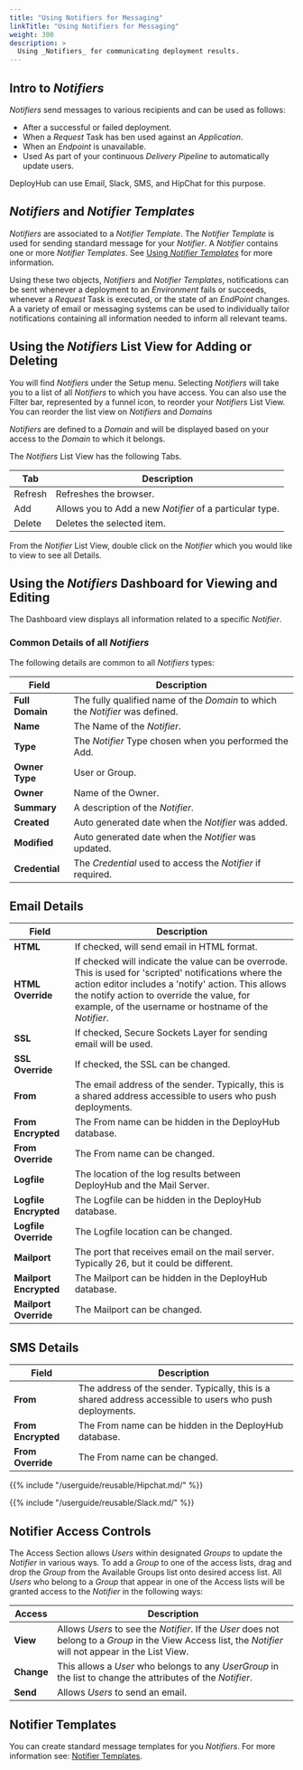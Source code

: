 ```yaml
---
title: "Using Notifiers for Messaging"
linkTitle: "Using Notifiers for Messaging"
weight: 300
description: >
  Using _Notifiers_ for communicating deployment results.
---
```


## Intro to _Notifiers_

 _Notifiers_ send messages to various recipients and can be used as follows:

- After a successful or failed deployment.
- When a _Request_ Task has ben used against an _Application_.
- When an _Endpoint_ is unavailable.
- Used As part of your continuous _Delivery Pipeline_ to automatically update users.

DeployHub can use Email, Slack, SMS, and HipChat for this purpose.

## _Notifiers_ and _Notifier Templates_

_Notifiers_ are associated to a _Notifier Template_. The _Notifier Template_ is used for sending standard message for your _Notifier_. A _Notifier_ contains one or more _Notifier Templates_. See [Using _Notifier Templates_](/userguide/advanced-features/deployments/2-notifier-templates/) for more information.

Using these two objects, _Notifiers_ and _Notifier Templates_, notifications can be sent whenever a deployment to an _Environment_ fails or succeeds, whenever a _Request_ Task is executed, or the state of an _EndPoint_ changes. A a variety of email or messaging systems can be used to individually tailor notifications containing all information needed to inform all relevant teams.

## Using the _Notifiers_ List View for Adding or Deleting

You will find _Notifiers_ under the Setup menu.  Selecting _Notifiers_ will take you to a list of all _Notifiers_ to which you have access. You can also use the Filter bar, represented by a funnel icon, to reorder your _Notifiers_ List View.  You can reorder the list view on _Notifiers_ and _Domains_

_Notifiers_ are defined to a _Domain_ and will be displayed based on your access to the _Domain_ to which it belongs.

The _Notifiers_ List View has the following Tabs.

| Tab     | Description                                              |
|---------|----------------------------------------------------------|
| Refresh | Refreshes the browser.                                   |
| Add     | Allows you to Add a new _Notifier_ of a particular type. |
| Delete  | Deletes the selected item.                               |

From the _Notifier_ List View, double click on the _Notifier_ which you would like to view to see all Details.  

## Using the _Notifiers_ Dashboard for Viewing and Editing

The Dashboard view displays all information related to a specific _Notifier_.

### Common Details of all _Notifiers_

The following details are common to all _Notifiers_ types:

| Field           | Description                                                                   |
|-----------------|-------------------------------------------------------------------------------|
| **Full Domain** | The fully qualified name of the _Domain_ to which the _Notifier_ was defined. |
| **Name**        | The Name of the _Notifier_.                                                   |
| **Type**        | The _Notifier_ Type chosen when you performed the Add.                        |
| **Owner Type**  | User or Group.                                                                |
| **Owner**       | Name of the Owner.                                                            |
| **Summary**     | A description of the _Notifier_.                                              |
| **Created**     | Auto generated date when the _Notifier_ was added.                            |
| **Modified**    | Auto generated date when the _Notifier_ was updated.                          |
| **Credential**  | The _Credential_ used to access the _Notifier_ if required.                   |

## Email Details

| Field                  | Description                                                                                                                                                                                                                                                        |
|------------------------|--------------------------------------------------------------------------------------------------------------------------------------------------------------------------------------------------------------------------------------------------------------------|
| **HTML**               | If checked, will send email in HTML format.                                                                                                                                                                                                                        |
| **HTML Override**      | If checked will indicate the value can be overrode. This is used for 'scripted' notifications where the action editor includes a 'notify' action. This allows the notify action to override the value, for example, of the username or hostname of the _Notifier_. |
| **SSL**                | If checked, Secure Sockets Layer for sending email will be used.                                                                                                                                                                                                   |
| **SSL Override**       | If checked, the SSL can be changed.                                                                                                                                                                                                                                |
| **From**               | The email address of the sender. Typically, this is a shared address accessible to users who push deployments.                                                                                                                                                     |
| **From  Encrypted**    | The From name can be hidden in the DeployHub database.                                                                                                                                                                                                             |
| **From  Override**     | The From name can be changed.                                                                                                                                                                                                                                      |
| **Logfile**            | The location of the log results between DeployHub and the Mail Server.                                                                                                                                                                                             |
| **Logfile Encrypted**  | The Logfile can be hidden in the DeployHub database.                                                                                                                                                                                                               |
| **Logfile Override**   | The Logfile location can be changed.                                                                                                                                                                                                                               |
| **Mailport**           | The port that receives email on the mail server. Typically 26, but it could be different.                                                                                                                                                                          |
| **Mailport Encrypted** | The Mailport can be hidden in the DeployHub database.                                                                                                                                                                                                              |
| **Mailport Override**  | The Mailport can be changed.                                                                                                                                                                                                                                       |

## SMS Details

| Field               | Description                                                                                              |
|---------------------|----------------------------------------------------------------------------------------------------------|
| **From**            | The address of the sender. Typically, this is a shared address accessible to users who push deployments. |
| **From  Encrypted** | The From name can be hidden in the DeployHub database.                                                   |
| **From  Override**  | The From name can be changed.                                                                            |

{{% include "/userguide/reusable/Hipchat.md/" %}}

{{% include "/userguide/reusable/Slack.md/" %}}

## Notifier Access Controls

The Access Section allows _Users_ within designated _Groups_ to update the _Notifier_ in various ways. To add a _Group_ to one of the access lists, drag and drop the _Group_ from the Available Groups list onto desired access list. All _Users_ who belong to a _Group_ that appear in one of the Access lists will be granted access to the _Notifier_ in the following ways:

| Access     | Description                                                                                                                                                |
|------------|------------------------------------------------------------------------------------------------------------------------------------------------------------|
| **View**   | Allows _Users_ to see the _Notifier_. If the _User_ does not belong to a _Group_ in the View Access list, the _Notifier_ will not appear in the List View. |
| **Change** | This allows a _User_ who belongs to any _UserGroup_ in the list to change the attributes of the _Notifier_.                                                |
| **Send**   | Allows _Users_ to send an email.                                                                                                                           |

## Notifier Templates

You can create standard message templates for you _Notifiers_.  For more information see:
[Notifier Templates](/userguide/advanced-features/deployments/2-notifier-templates/).
